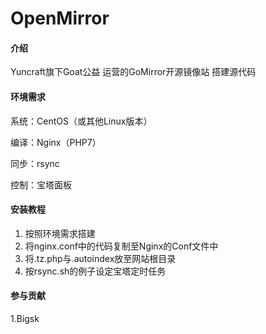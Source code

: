 # OpenMirror

#### 介绍

Yuncraft旗下Goat公益
运营的GoMirror开源镜像站
搭建源代码

#### 环境需求

系统：CentOS（或其他Linux版本）

编译：Nginx（PHP7）

同步：rsync

控制：宝塔面板

#### 安装教程

1. 按照环境需求搭建
2. 将nginx.conf中的代码复制至Nginx的Conf文件中
3. 将.tz.php与.autoindex放至网站根目录
4. 按rsync.sh的例子设定宝塔定时任务

#### 参与贡献

1.Bigsk

